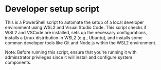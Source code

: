 # Developer setup script
This is a PowerShell script to automate the setup of a local developer environment using WSL2 and Visual Studio Code.
This script checks if WSL2 and VSCode are installed, sets up the necessary configurations, installs a Linux distribution in WSL2 (e.g., Ubuntu), 
and installs some common developer tools like Git and Node.js within the WSL2 environment.

Note: Before running this script, ensure that you're running it with adminstrator privileges since it will install and configure system components.
